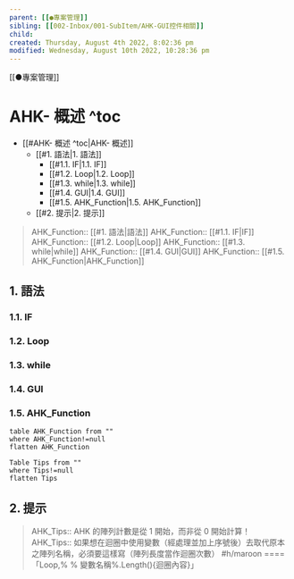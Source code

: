 ```yaml
---
parent: [[●專案管理]]
sibling: [[002-Inbox/001-SubItem/AHK-GUI控件相關]]
child: 
created: Thursday, August 4th 2022, 8:02:36 pm
modified: Wednesday, August 10th 2022, 10:28:36 pm
---
```

[[●專案管理]]
# AHK- 概述 ^toc

- [[#AHK- 概述 ^toc|AHK- 概述]]
	- [[#1. 語法|1. 語法]]
		- [[#1.1. IF|1.1. IF]]
		- [[#1.2. Loop|1.2. Loop]]
		- [[#1.3. while|1.3. while]]
		- [[#1.4. GUI|1.4. GUI]]
		- [[#1.5. AHK_Function|1.5. AHK_Function]]
	- [[#2. 提示|2. 提示]]


> AHK_Function:: [[#1. 語法|語法]]
> AHK_Function:: [[#1.1. IF|IF]]
> AHK_Function:: [[#1.2. Loop|Loop]]
> AHK_Function:: [[#1.3. while|while]]
> AHK_Function:: [[#1.4. GUI|GUI]]
> AHK_Function:: [[#1.5. AHK_Function|AHK_Function]]

## 1. 語法
### 1.1. IF

### 1.2. Loop

### 1.3. while

### 1.4. GUI

### 1.5. AHK_Function

```dataview
table AHK_Function from ""
where AHK_Function!=null
flatten AHK_Function
```
```dataview
Table Tips from ""
where Tips!=null
flatten Tips
```

## 2. 提示


> AHK_Tips:: AHK 的陣列計數是從 1 開始，而非從 0 開始計算！
> AHK_Tips:: 如果想在迴圈中使用變數（經處理並加上序號後）去取代原本之陣列名稱，必須要這樣寫（陣列長度當作迴圈次數） #h/maroon ====「Loop,% % 變數名稱%.Length(){迴圈內容}」